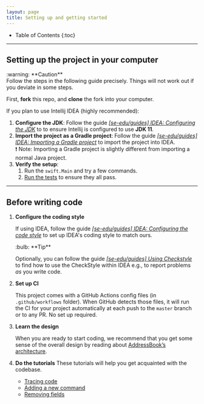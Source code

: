 ```yaml
---
layout: page
title: Setting up and getting started
---
```


- Table of Contents
{:toc}

---

## Setting up the project in your computer

<div markdown="span" class="alert alert-warning">:warning: **Caution** <br>
Follow the steps in the following guide precisely. Things will not work out if you deviate in some steps.
</div>

First, **fork** this repo, and **clone** the fork into your computer.

If you plan to use Intellij IDEA (highly recommended):

1. **Configure the JDK**: Follow the guide [_[se-edu/guides] IDEA: Configuring the JDK_](https://se-education.org/guides/tutorials/intellijJdk.html) to to ensure Intellij is configured to use **JDK 11**.
2. **Import the project as a Gradle project**: Follow the guide [_[se-edu/guides] IDEA: Importing a Gradle project_](https://se-education.org/guides/tutorials/intellijImportGradleProject.html) to import the project into IDEA.<br>
   :exclamation: Note: Importing a Gradle project is slightly different from importing a normal Java project.
3. **Verify the setup**:
   1. Run the `swift.Main` and try a few commands.
   2. [Run the tests](Testing.md) to ensure they all pass.

---

## Before writing code

1. **Configure the coding style**

   If using IDEA, follow the guide [_[se-edu/guides] IDEA: Configuring the code style_](https://se-education.org/guides/tutorials/intellijCodeStyle.html) to set up IDEA's coding style to match ours.

   <div markdown="span" class="alert alert-primary">:bulb: **Tip** <br>

   Optionally, you can follow the guide [_[se-edu/guides] Using Checkstyle_](https://se-education.org/guides/tutorials/checkstyle.html) to find how to use the CheckStyle within IDEA e.g., to report problems _as_ you write code.
   </div>

2. **Set up CI**

   This project comes with a GitHub Actions config files (in `.github/workflows` folder). When GitHub detects those files, it will run the CI for your project automatically at each push to the `master` branch or to any PR. No set up required.

3. **Learn the design**

   When you are ready to start coding, we recommend that you get some sense of the overall design by reading about [AddressBook’s architecture](DeveloperGuide.md#architecture).

4. **Do the tutorials**
   These tutorials will help you get acquainted with the codebase.

   - [Tracing code](tutorials/TracingCode.md)
   - [Adding a new command](tutorials/AddRemark.md)
   - [Removing fields](tutorials/RemovingFields.md)
